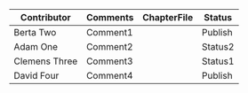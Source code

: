 | Contributor    | Comments  | ChapterFile                  | Status   |
| -------------- | --------- | ---------------------------- | -------- |
| Berta Two      | Comment1  | [](manuscript/chapter-01.md) | Publish  |
| Adam One       | Comment2  | [](manuscript/chapter-02.md) | Status2  |
| Clemens Three  | Comment3  | [](manuscript/chapter-03.md) | Status1  |
| David Four     | Comment4  | [](manuscript/chapter-04.md) | Publish  |
